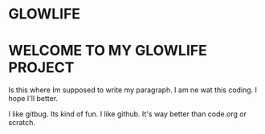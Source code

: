 # GLOWLIFE

<h1>
  WELCOME TO MY GLOWLIFE PROJECT
  </h1>

<p> 
  Is this where Im supposed to write my paragraph. I am ne wat this coding. I hope I'll better.
  </p>
<p> 
  I like gitbug. Its kind of fun. I like github. It's way better than code.org or scratch.
  </p>
